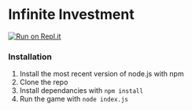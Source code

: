 # Infinite Investment
[![Run on Repl.it](https://repl.it/badge/github/Daniel-Bradbury/InfinitySpree)](https://repl.it/github/Daniel-Bradbury/InfinitySpree)

### Installation
1. Install the most recent version of node.js with npm
2. Clone the repo
3. Install dependancies with `npm install`
4. Run the game with `node index.js`
